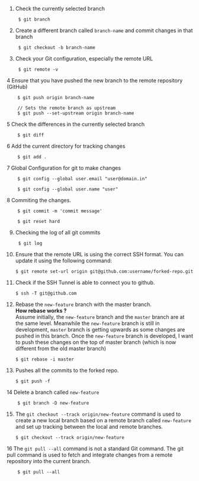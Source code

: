 
1. Check the currently selected branch

        $ git branch
   
2. Create a different branch called `branch-name` and commit changes in that branch

        $ git checkout -b branch-name

3. Check your Git configuration, especially the remote URL
   
        $ git remote -v

4 Ensure that you have pushed the new branch to the remote repository (GitHub)

        $ git push origin branch-name

        // Sets the remote branch as upstream
        $ git push --set-upstream origin branch-name

5 Check the differences in the currently selected branch

        $ git diff
6 Add the current directory for tracking changes
        
        $ git add .
7 Global Configuration for git to make changes
 
        $ git config --global user.email "user@domain.in"
        
        $ git config --global user.name "user"

8 Commiting the changes.
           
        $ git commit -m 'commit message'

        $ git reset hard
9. Checking the log of all git commits

        $ git log

10. Ensure that the remote URL is using the correct SSH format. You can update it using the following command:

        $ git remote set-url origin git@github.com:username/forked-repo.git

11. Check if the SSH Tunnel is able to connect you to github.

        $ ssh -T git@github.com

12. Rebase the `new-feature` branch with the master branch.  
**How rebase works ?** <br>
Assume initially, the `new-feature` branch and the `master` branch are at the same level. Meanwhile the `new-feature` branch is still in development, `master` branch is getting upwards as some changes are pushed in this branch. Once the `new-feature` branch is developed, I want to push these changes on the top of master branch (which is now different from the old master branch)

        $ git rebase -i master

14. Pushes all the commits to the forked repo.

        $ git push -f

14 Delete a branch called `new-feature`

        $ git branch -D new-feature

15. The `git checkout --track origin/new-feature` command is used to create a new local branch based on a remote branch called `new-feature` and set up tracking between the local and remote branches.

        $ git checkout --track origin/new-feature
16 The `git pull --all` command is not a standard Git command. The git pull command is used to fetch and integrate changes from a remote repository into the current branch.

        $ git pull --all
